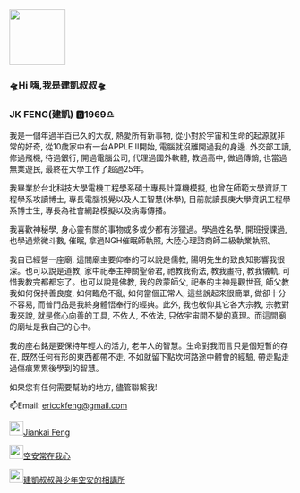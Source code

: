 <img src="https://raw.github.com/unclejiankai/unclejiankai/main/image-folder/jklogo.png" width="100" height="100"/>

### 🛸Hi 嗨,我是建凱叔叔🛸

### JK FENG(建凱) 🅱️1969♎️

我是一個年過半百已久的大叔, 熱愛所有新事物, 從小對於宇宙和生命的起源就非常的好奇, 從10歲家中有一台APPLE II開始, 電腦就沒離開過我的身邊. 外交部工讀, 修過飛機, 待過銀行, 開過電腦公司, 代理過國外軟體, 教過高中, 做過傳銷, 也當過無業遊民, 最終在大學工作了超過25年。

我畢業於台北科技大學電機工程學系碩士專長計算機模擬, 也曾在師範大學資訊工程學系攻讀博士, 專長電腦視覺以及人工智慧(休學), 目前就讀長庚大學資訊工程學系博士生, 專長為社會網路模擬以及病毒傳播。

我喜歡神秘學, 身心靈有關的事物或多或少都有涉獵過。學過姓名學, 開班授課過, 也學過紫微斗數, 催眠, 拿過NGH催眠師執照, 大陸心理諮商師二級執業執照。


我自已經營一座廟, 這間廟主要仰奉的可以說是儒教, 陽明先生的致良知影響我很深。也可以說是道教, 家中祀奉主神關聖帝君, 祂教我術法, 教我畫符, 教我儀軌, 可惜我教完都都忘了。也可以說是佛教, 我的啟蒙師父, 祀奉的主神是觀世音, 師父教我如何保持善良度, 如何臨危不亂, 如何當個正常人, 這些說起來很簡單, 做卻十分不容易, 而普門品是我終身體悟奉行的經典。此外, 我也敬仰其它各大宗教, 宗教對我來說, 就是修心向善的工具, 不依人, 不依法, 只依宇宙間不變的真理。而這間廟的廟址是我自己的心中。

我的座右銘是要保持年輕人的活力, 老年人的智慧。生命對我而言只是個短暫的存在, 既然任何有形的東西都帶不走, 不如就留下點坎坷路途中體會的經驗, 帶走點走過傷痕累累後學到的智慧。



如果您有任何需要幫助的地方, 儘管聯繫我!

📫Email: ericckfeng@gmail.com

<img src="https://raw.github.com/unclejiankai/unclejiankai/main/image-folder/facebook.png" width="25" height="25"/>[Jiankai Feng](https://www.facebook.com/jiankai.feng.12)

<img src="https://raw.github.com/unclejiankai/unclejiankai/main/image-folder/wordpress.png" width="25" height="25"/>[空安常在我心](https://wp.jin999.com/)

<img src="https://raw.github.com/unclejiankai/unclejiankai/main/image-folder/vocus_logo_square.png" width="25" height="25"/>[建凱叔叔與少年空安的相講所](https://vocus.cc/salon/unclejiankai)

